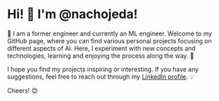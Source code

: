 # Hi! 👋 I'm @nachojeda!

🚀 I am a former engineer and currently an ML engineer. Welcome to my GitHub page, where you can find various personal projects focusing on different aspects of AI. Here, I experiment with new concepts and technologies, learning and enjoying the process along the way. 🌟

I hope you find my projects inspiring or interesting. If you have any suggestions, feel free to reach out through my [LinkedIn profile](https://www.linkedin.com/in/ignacio-ojeda-s%C3%A1nchez-610924225?lipi=urn%3Ali%3Apage%3Ad_flagship3_profile_view_base_contact_details%3B5lTmrQDyR0mEWIm1rNExQg%3D%3D). 💡

Cheers! 😊

<!---
nachojeda/nachojeda is a ✨ special ✨ repository because its `README.md` (this file) appears on your GitHub profile.
You can click the Preview link to take a look at your changes.
--->
